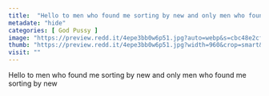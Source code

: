```yaml
---
title:  "Hello to men who found me sorting by new and only men who found me sorting by new"
metadate: "hide"
categories: [ God Pussy ]
image: "https://preview.redd.it/4epe3bb0w6p51.jpg?auto=webp&s=cbc48e2cf8d4ba74bc344648aaf2764ca87bb884"
thumb: "https://preview.redd.it/4epe3bb0w6p51.jpg?width=960&crop=smart&auto=webp&s=00db321334665a21039aecaad437e4e324a31da5"
visit: ""
---
```

Hello to men who found me sorting by new and only men who found me sorting by new
